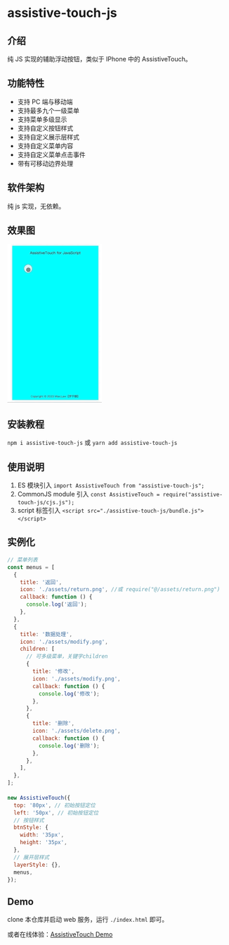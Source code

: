 # assistive-touch-js

## 介绍

纯 JS 实现的辅助浮动按钮，类似于 IPhone 中的 AssistiveTouch。

## 功能特性

- 支持 PC 端与移动端
- 支持最多九个一级菜单
- 支持菜单多级显示
- 支持自定义按钮样式
- 支持自定义展示层样式
- 支持自定义菜单内容
- 支持自定义菜单点击事件
- 带有可移动边界处理

## 软件架构

纯 js 实现，无依赖。

## 效果图

![效果图](./demo/assets/demo.gif)

## 安装教程

`npm i assistive-touch-js` 或 `yarn add assistive-touch-js`

## 使用说明

1. ES 模块引入
   `import AssistiveTouch from "assistive-touch-js";`
2. CommonJS module 引入
   `const AssistiveTouch = require("assistive-touch-js/cjs.js");`
3. script 标签引入
   `<script src="./assistive-touch-js/bundle.js"></script>`

## 实例化

```js
// 菜单列表
const menus = [
  {
    title: '返回',
    icon: './assets/return.png', //或 require("@/assets/return.png")
    callback: function () {
      console.log('返回');
    },
  },
  {
    title: '数据处理',
    icon: './assets/modify.png',
    children: [
      // 可多级菜单，关键字children
      {
        title: '修改',
        icon: './assets/modify.png',
        callback: function () {
          console.log('修改');
        },
      },
      {
        title: '删除',
        icon: './assets/delete.png',
        callback: function () {
          console.log('删除');
        },
      },
    ],
  },
];

new AssistiveTouch({
  top: '80px', // 初始按钮定位
  left: '50px', // 初始按钮定位
  // 按钮样式
  btnStyle: {
    width: '35px',
    height: '35px',
  },
  // 展开层样式
  layerStyle: {},
  menus,
});
```

## Demo

clone 本仓库并启动 web 服务，运行 `./index.html` 即可。

或者在线体验：[AssistiveTouch Demo](https://max_law.gitee.io/assistive-touch-js)
